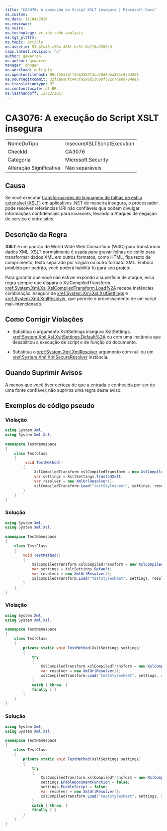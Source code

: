```yaml
---
title: "CA3076: A execução do Script XSLT insegura | Microsoft Docs"
ms.custom: 
ms.date: 11/04/2016
ms.reviewer: 
ms.suite: 
ms.technology: vs-ide-code-analysis
ms.tgt_pltfrm: 
ms.topic: article
ms.assetid: 53cb7a46-c564-488f-bc51-0e210a7853c9
caps.latest.revision: "5"
author: gewarren
ms.author: gewarren
manager: ghogen
ms.workload: multiple
ms.openlocfilehash: 09cf5533bff2eb2254f3ca70d4dea275c9354201
ms.sourcegitcommit: 32f1a690fc445f9586d53698fc82c7debd784eeb
ms.translationtype: MT
ms.contentlocale: pt-BR
ms.lasthandoff: 12/22/2017
---
```

# <a name="ca3076-insecure-xslt-script-execution"></a>CA3076: A execução do Script XSLT insegura
|||  
|-|-|  
|NomeDoTipo|InsecureXSLTScriptExecution|  
|CheckId|CA3076|  
|Categoria|Microsoft.Security|  
|Alteração Significativa|Não separáveis|  
  
## <a name="cause"></a>Causa  
 Se você executar [transformações de linguagem de folhas de estilo extensível (XSLT)](https://support.microsoft.com/en-us/kb/313997) em aplicativos .NET de maneira insegura, o processador pode resolver referências URI não confiáveis que podem divulgar informações confidenciais para invasores, levando a Ataques de negação de serviço e entre sites.  
  
## <a name="rule-description"></a>Descrição da Regra  
 **XSLT** é um padrão de World Wide Web Consortium (W3C) para transformar dados XML. XSLT normalmente é usada para gravar folhas de estilo para transformar dados XML em outros formatos, como HTML, fixa texto de comprimento, texto separado por vírgula ou outro formato XML. Embora proibido por padrão, você poderá habilitá-lo para seu projeto.  
  
 Para garantir que você não estiver expondo a superfície de ataque, essa regra sempre que dispara o XslCompiledTransform. <xref:System.Xml.Xsl.XslCompiledTransform.Load%2A> recebe instâncias combinação insegura de <xref:System.Xml.Xsl.XsltSettings> e <xref:System.Xml.XmlResolver>, que permite o processamento de um script mal-intencionado.  
  
## <a name="how-to-fix-violations"></a>Como Corrigir Violações  
  
-   Substitua o argumento XsltSettings inseguro XsltSettings. <xref:System.Xml.Xsl.XsltSettings.Default%2A> ou com uma instância que desabilitou a execução de script e de função do documento.  
  
-   Substitua o <xref:System.Xml.XmlResolver> argumento com null ou um <xref:System.Xml.XmlSecureResolver> instância.  
  
## <a name="when-to-suppress-warnings"></a>Quando Suprimir Avisos  
 A menos que você tiver certeza de que a entrada é conhecida por ser de uma fonte confiável, não suprima uma regra deste aviso.  
  
## <a name="pseudo-code-examples"></a>Exemplos de código pseudo  
  
### <a name="violation"></a>Violação  
  
```csharp  
using System.Xml;  
using System.Xml.Xsl;  
  
namespace TestNamespace   
{   
    class TestClass   
    {  
         void TestMethod()   
        {    
             XslCompiledTransform xslCompiledTransform = new XslCompiledTransform();   
             var settings = XsltSettings.TrustedXslt;   
             var resolver = new XmlUrlResolver();   
             xslCompiledTransform.Load("testStylesheet", settings, resolver); // warn   
        }  
    }   
}   
```  
  
### <a name="solution"></a>Solução  
  
```csharp  
using System.Xml;   
using System.Xml.Xsl;   
  
namespace TestNamespace   
{   
    class TestClass   
    {   
        void TestMethod()   
        {   
            XslCompiledTransform xslCompiledTransform = new XslCompiledTransform();   
            var settings = XsltSettings.Default;   
            var resolver = new XmlUrlResolver();   
            xslCompiledTransform.Load("testStylesheet", settings, resolver);   
        }   
    }   
}  
```  
  
### <a name="violation"></a>Violação  
  
```csharp  
using System.Xml;   
using System.Xml.Xsl;   
  
namespace TestNamespace   
{   
    class TestClass   
    {   
        private static void TestMethod(XsltSettings settings)   
        {   
            try   
            {   
                XslCompiledTransform xslCompiledTransform = new XslCompiledTransform();   
                var resolver = new XmlUrlResolver();   
                xslCompiledTransform.Load("testStylesheet", settings, resolver); // warn   
            }   
            catch { throw; }   
            finally { }   
        }   
    }   
}  
```  
  
### <a name="solution"></a>Solução  
  
```csharp  
using System.Xml;   
using System.Xml.Xsl;   
  
namespace TestNamespace   
{   
    class TestClass   
    {   
        private static void TestMethod(XsltSettings settings)   
        {   
            try   
            {   
                XslCompiledTransform xslCompiledTransform = new XslCompiledTransform();   
                settings.EnableDocumentFunction = false;   
                settings.EnableScript = false;   
                var resolver = new XmlUrlResolver();   
                xslCompiledTransform.Load("testStylesheet", settings, resolver);   
            }   
            catch { throw; }   
            finally { }   
        }   
    }   
}  
```